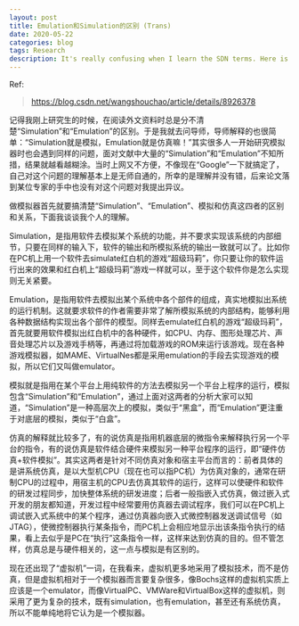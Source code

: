 ```yaml
---
layout: post
title: Emulation和Simulation的区别 (Trans)
date: 2020-05-22
categories: blog
tags: Research
description: It's really confusing when I learn the SDN terms. Here is one I think we should pay attention.
---
```

Ref:
>https://blog.csdn.net/wangshouchao/article/details/8926378

记得我刚上研究生的时候，在阅读外文资料时总是分不清楚“Simulation”和“Emulation”的区别。于是我就去问导师，导师解释的也很简单：“Simulation就是模拟，Emulation就是仿真嘛！”其实很多人一开始研究模拟器时也会遇到同样的问题，面对文献中大量的“Simulation”和“Emulation”不知所措，结果就越看越糊涂。当时上网又不方便，不像现在“Google”一下就搞定了，自己对这个问题的理解基本上是无师自通的，所幸的是理解并没有错，后来论文落到某位专家的手中也没有对这个问题对我提出异议。

做模拟器首先就要搞清楚“Simulation”、“Emulation”、模拟和仿真这四者的区别和关系，下面我谈谈我个人的理解。

Simulation，是指用软件去模拟某个系统的功能，并不要求实现该系统的内部细节，只要在同样的输入下，软件的输出和所模拟系统的输出一致就可以了。比如你在PC机上用一个软件去simulate红白机的游戏“超级玛莉”，你只要让你的软件运行出来的效果和红白机上“超级玛莉”游戏一样就可以，至于这个软件你是怎么实现则无关紧要。

Emulation，是指用软件去模拟出某个系统中各个部件的组成，真实地模拟出系统的运行机制。这就要求软件的作者需要非常了解所模拟系统的内部结构，能够利用各种数据结构实现出各个部件的模型。同样去emulate红白机的游戏“超级玛莉”，首先就要用软件模拟出红白机中的各种硬件，如CPU、内存、图形处理芯片、声音处理芯片以及游戏手柄等，再通过将加载游戏的ROM来运行该游戏。现在各种游戏模拟器，如MAME、VirtualNes都是采用emulation的手段去实现游戏的模拟，所以它们又叫做emulator。

模拟就是指用在某个平台上用纯软件的方法去模拟另一个平台上程序的运行，模拟包含“Simulation”和“Emulation”，通过上面对这两者的分析大家可以知道，“Simulation”是一种高层次上的模拟，类似于“黑盒”，而“Emulation”更注重于对底层的模拟，类似于“白盒”。

仿真的解释就比较多了，有的说仿真是指用机器底层的微指令来解释执行另一个平台的指令，有的说仿真是软件结合硬件来模拟另一种平台程序的运行，即“硬件仿真+软件模拟”。其实这两者是针对不同仿真对象和宿主平台而言的：前者具体的是讲系统仿真，是以大型机CPU（现在也可以指PC机）为仿真对象的，通常在研制CPU的过程中，用宿主机的CPU去仿真其软件的运行，这样可以使硬件和软件的研发过程同步，加快整体系统的研发进度；后者一般指嵌入式仿真，做过嵌入式开发的朋友都知道，开发过程中经常要用仿真器去调试程序，我们可以在PC机上调试嵌入式系统中的某个程序，通过仿真器向嵌入式微控制器发送调试信号（如JTAG），使微控制器执行某条指令，而PC机上会相应地显示出该条指令执行的结果，看上去似乎是PC在“执行”这条指令一样，这样来达到仿真的目的。但不管怎样，仿真总是与硬件相关的，这一点与模拟是有区别的。

现在还出现了“虚拟机”一词，在我看来，虚拟机更多地采用了模拟技术，而不是仿真，但是虚拟机相对于一个模拟器而言要复杂很多，像Bochs这样的虚拟机实质上应该是一个emulator，而像VirtualPC、VMWare和VirtualBox这样的虚拟机，则采用了更为复杂的技术，既有simulation，也有emulation，甚至还有系统仿真，所以不能单纯地将它认为是一个模拟器。